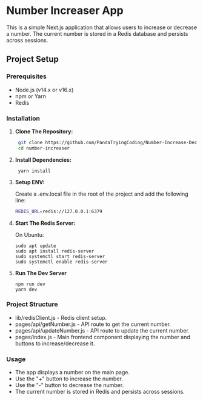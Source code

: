 # Number Increaser App

This is a simple Next.js application that allows users to increase or decrease a number. The current number is stored in a Redis database and persists across sessions.

## Project Setup

### Prerequisites

- Node.js (v14.x or v16.x)
- npm or Yarn
- Redis

### Installation

1. **Clone The Repository:**

   ```bash
    git clone https://github.com/PandaTryingCoding/Number-Increase-Decrease.git
    cd number-increaser
   ```

2. **Install Dependencies:**

   ```using Yarn
    yarn install
   ```

3. **Setup ENV:**

   Create a .env.local file in the root of the project and add the following line:

   ```bash
   REDIS_URL=redis://127.0.0.1:6379
   ```

4. **Start The Redis Server:**

   On Ubuntu:

   ```
   sudo apt update
   sudo apt install redis-server
   sudo systemctl start redis-server
   sudo systemctl enable redis-server
   ```

5. **Run The Dev Server**

   ```
   npm run dev
   yarn dev
   ```

### Project Structure

- lib/redisClient.js - Redis client setup.
- pages/api/getNumber.js - API route to get the current number.
- pages/api/updateNumber.js - API route to update the current number.
- pages/index.js - Main frontend component displaying the number and buttons to increase/decrease it.

### Usage

- The app displays a number on the main page.
- Use the "+" button to increase the number.
- Use the "-" button to decrease the number.
- The current number is stored in Redis and persists across sessions.
